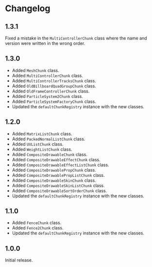 # Changelog
## 1.3.1
Fixed a mistake in the `MultiControllerChunk` class where the name and version were written in the wrong order.

## 1.3.0

* Added `MeshChunk` class.
* Added `MultiControllerChunk` class.
* Added `MultiControllerTracksChunk` class.
* Added `OldBillboardQuadGroupChunk` class.
* Added `OldFrameControllerChunk` class.
* Added `ParticleSystem2Chunk` class.
* Added `ParticleSystemFactoryChunk` class.
* Updated the `defaultChunkRegistry` instance with the new classes.

## 1.2.0

* Added `MatrixListChunk` class.
* Added `PackedNormalListChunk` class.
* Added `UVListChunk` class.
* Added `WeightListChunk` class.
* Added `CompositeDrawableChunk` class.
* Added `CompositeDrawableEffectChunk` class.
* Added `CompositeDrawableEffectListChunk` class.
* Added `CompositeDrawablePropChunk` class.
* Added `CompositeDrawablePropListChunk` class.
* Added `CompositeDrawableSkinChunk` class.
* Added `CompositeDrawableSkinListChunk` class.
* Added `CompositeDrawableSortOrderChunk` class.
* Updated the `defaultChunkRegistry` instance with the new classes.

## 1.1.0

* Added `FenceChunk` class.
* Added `Fence2Chunk` class.
* Updated the `defaultChunkRegistry` instance with the new classes.

## 1.0.0
Initial release.